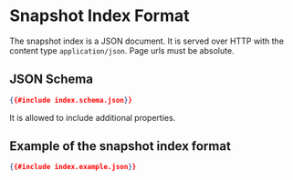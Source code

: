 # Snapshot Index Format
The snapshot index is a JSON document. It is served over HTTP with the content type `application/json`. Page urls must be absolute.

## JSON Schema

```json
{{#include index.schema.json}}
```
It is allowed to include additional properties.

## Example of the snapshot index format
```json
{{#include index.example.json}}
```
